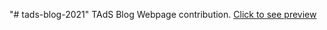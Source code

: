 "# tads-blog-2021" 
TAdS Blog Webpage contribution.
[Click to see preview](https://tads-blog-2021.vercel.app/)
